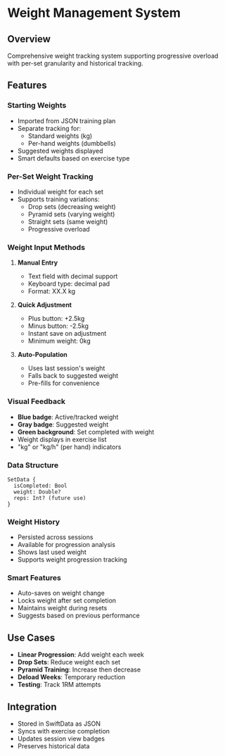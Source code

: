 # Weight Management System

## Overview
Comprehensive weight tracking system supporting progressive overload with per-set granularity and historical tracking.

## Features

### Starting Weights
- Imported from JSON training plan
- Separate tracking for:
  - Standard weights (kg)
  - Per-hand weights (dumbbells)
- Suggested weights displayed
- Smart defaults based on exercise type

### Per-Set Weight Tracking
- Individual weight for each set
- Supports training variations:
  - Drop sets (decreasing weight)
  - Pyramid sets (varying weight)
  - Straight sets (same weight)
  - Progressive overload

### Weight Input Methods
1. **Manual Entry**
   - Text field with decimal support
   - Keyboard type: decimal pad
   - Format: XX.X kg

2. **Quick Adjustment**
   - Plus button: +2.5kg
   - Minus button: -2.5kg
   - Instant save on adjustment
   - Minimum weight: 0kg

3. **Auto-Population**
   - Uses last session's weight
   - Falls back to suggested weight
   - Pre-fills for convenience

### Visual Feedback
- **Blue badge**: Active/tracked weight
- **Gray badge**: Suggested weight
- **Green background**: Set completed with weight
- Weight displays in exercise list
- "kg" or "kg/h" (per hand) indicators

### Data Structure
```
SetData {
  isCompleted: Bool
  weight: Double?
  reps: Int? (future use)
}
```

### Weight History
- Persisted across sessions
- Available for progression analysis
- Shows last used weight
- Supports weight progression tracking

### Smart Features
- Auto-saves on weight change
- Locks weight after set completion
- Maintains weight during resets
- Suggests based on previous performance

## Use Cases
- **Linear Progression**: Add weight each week
- **Drop Sets**: Reduce weight each set
- **Pyramid Training**: Increase then decrease
- **Deload Weeks**: Temporary reduction
- **Testing**: Track 1RM attempts

## Integration
- Stored in SwiftData as JSON
- Syncs with exercise completion
- Updates session view badges
- Preserves historical data